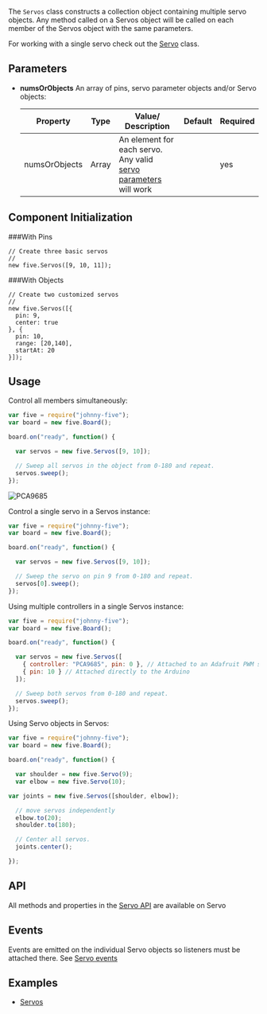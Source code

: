 The `Servos` class constructs a collection object containing multiple servo objects. Any method called on a Servos object will be called on each member of the Servos object with the same parameters.

For working with a single servo check out the [Servo](../servo) class.

## Parameters

- **numsOrObjects** An array of pins, servo parameter objects and/or Servo objects:
  <span class="abbreviate-table">
  
  | Property | Type           | Value/ Description                     | Default | Required |
  |----------|----------------|-----------------------|---------------------------------|----------|
  | numsOrObjects       | Array | An element for each servo. Any valid [servo parameters](https://github.com/rwaldron/johnny-five/wiki/Servo#parameters) will work  |  | yes       |
  </span>

## Component Initialization

###With Pins
````
// Create three basic servos
//
new five.Servos([9, 10, 11]);
````

###With Objects
````
// Create two customized servos
//
new five.Servos([{
  pin: 9, 
  center: true
}, {
  pin: 10, 
  range: [20,140],
  startAt: 20
}]);
````


## Usage

Control all members simultaneously:
```js
var five = require("johnny-five");
var board = new five.Board();

board.on("ready", function() {

  var servos = new five.Servos([9, 10]);

  // Sweep all servos in the object from 0-180 and repeat.
  servos.sweep();
});
```

![PCA9685](https://github.com/rwaldron/johnny-five/raw/master/docs/breadboard/servos.png)

Control a single servo in a Servos instance:
```js
var five = require("johnny-five");
var board = new five.Board();

board.on("ready", function() {

  var servos = new five.Servos([9, 10]);

  // Sweep the servo on pin 9 from 0-180 and repeat.
  servos[0].sweep();
});
```

Using multiple controllers in a single Servos instance:
```js
var five = require("johnny-five");
var board = new five.Board();

board.on("ready", function() {

  var servos = new five.Servos([
    { controller: "PCA9685", pin: 0 }, // Attached to an Adafruit PWM shield
    { pin: 10 } // Attached directly to the Arduino
  ]);

  // Sweep both servos from 0-180 and repeat.
  servos.sweep();
});
```

Using Servo objects in Servos:
```js
var five = require("johnny-five");
var board = new five.Board();

board.on("ready", function() {

  var shoulder = new five.Servo(9);
  var elbow = new five.Servo(10);

var joints = new five.Servos([shoulder, elbow]);

  // move servos independently
  elbow.to(20);
  shoulder.to(180);

  // Center all servos.
  joints.center();

});
```

## API

All methods and properties in the [Servo API](https://github.com/rwaldron/johnny-five/wiki/Servo#api) are available on Servo

## Events

Events are emitted on the individual Servo objects so listeners must be attached there. See [Servo events](https://github.com/rwaldron/johnny-five/wiki/Servo#events)

<!--remove-start-->

## Examples

- [Servos](https://github.com/rwldrn/johnny-five/blob/master/docs/servo-array.md)

<!--remove-end-->